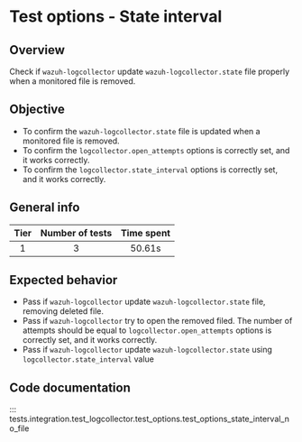 # Test options - State interval
## Overview 

Check if `wazuh-logcollector` update `wazuh-logcollector.state` file properly when a monitored file is removed.

## Objective

- To confirm the `wazuh-logcollector.state` file is updated when a monitored file is removed.
- To confirm the `logcollector.open_attempts` options is correctly set, and it works correctly.
- To confirm the `logcollector.state_interval` options is correctly set, and it works correctly.

## General info

|Tier | Number of tests | Time spent |
|:--:|:--:|:--:|
| 1 | 3 | 50.61s |

## Expected behavior

- Pass if `wazuh-logcollector` update `wazuh-logcollector.state` file, removing deleted file.
- Pass if `wazuh-logcollector` try to open the removed filed. The number of attempts should be equal 
  to `logcollector.open_attempts` options is correctly set, and it works correctly.
- Pass if `wazuh-logcollector` update `wazuh-logcollector.state` using `logcollector.state_interval` value 

## Code documentation

::: tests.integration.test_logcollector.test_options.test_options_state_interval_no_file
